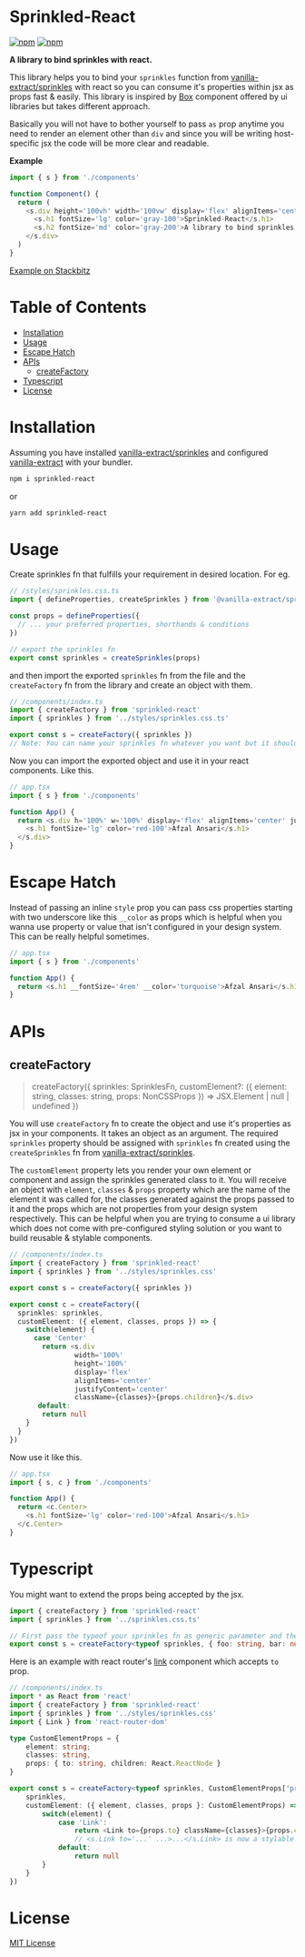 # Sprinkled-React

<div>
  <span><a href='https://npmjs.com/package/sprinkled-react'><img alt="npm" src='https://img.shields.io/npm/v/sprinkled-react' /></a></span>
  <span><a href='https://npmjs.com/package/sprinkled-react'><img alt="npm" src="https://img.shields.io/npm/dt/sprinkled-react"></a></span>
</div>

**A library to bind sprinkles with react.**

This library helps you to bind your `sprinkles` function from [vanilla-extract/sprinkles](https://vanilla-extract.style/documentation/packages/sprinkles/) with react so you can consume it's properties within jsx as props fast & easily. This library is inspired by [Box](https://chakra-ui.com/docs/components/box) component offered by ui libraries but takes different approach.

Basically you will not have to bother yourself to pass `as` prop anytime you need to render an element other than `div` and since you will be writing host-specific jsx the code will be more clear and readable.

**Example**

```ts
import { s } from './components'

function Component() {
  return (
    <s.div height='100vh' width='100vw' display='flex' alignItems='center' justifyContent='center'>
      <s.h1 fontSize='lg' color='gray-100'>Sprinkled-React</s.h1>
      <s.h2 fontSize='md' color='gray-200'>A library to bind sprinkles with react.</s.h2>
    </s.div>
  )
}
```
[Example on Stackbitz](https://stackblitz.com/edit/sprinkled-react?file=package.json)

# Table of Contents

- [Installation](#installation)
- [Usage](#usage)
- [Escape Hatch](#escape-hatch)
- [APIs](#apis)
  - [createFactory](#createfactory)
- [Typescript](#typescript)
- [License](#license)

# Installation

Assuming you have installed [vanilla-extract/sprinkles](https://vanilla-extract.style/documentation/packages/sprinkles/) and configured [vanilla-extract](https://vanilla-extract.style/documentation/getting-started/) with your bundler.

```sh
npm i sprinkled-react
```
or
```sh
yarn add sprinkled-react
```

# Usage

Create sprinkles fn that fulfills your requirement in desired location. For eg.

```ts
// /styles/sprinkles.css.ts
import { defineProperties, createSprinkles } from '@vanilla-extract/sprinkles'

const props = defineProperties({
  // ... your preferred properties, shorthands & conditions
})

// export the sprinkles fn
export const sprinkles = createSprinkles(props)
```
and then import the exported `sprinkles` fn from the file and the `createFactory` fn from the library and create an object with them.

```ts
// /components/index.ts
import { createFactory } from 'sprinkled-react'
import { sprinkles } from '../styles/sprinkles.css.ts'

export const s = createFactory({ sprinkles })
// Note: You can name your sprinkles fn whatever you want but it should be assigned to `sprinkles` property of argument object.
```

Now you can import the exported object and use it in your react components. Like this.

```ts
// app.tsx
import { s } from './components'

function App() {
  return <s.div h='100%' w='100%' display='flex' alignItems='center' justifyContent='center'>
    <s.h1 fontSize='lg' color='red-100'>Afzal Ansari</s.h1>
  </s.div>
}
```

# Escape Hatch

Instead of passing an inline `style` prop you can pass css properties starting with two underscore like this `__color` as props which is helpful when you wanna use property or value that isn't configured in your design system. This can be really helpful sometimes.

```ts
// app.tsx
import { s } from './components'

function App() {
  return <s.h1 __fontSize='4rem' __color='turquoise'>Afzal Ansari</s.h1>
}
```

# APIs
## createFactory
> createFactory({ sprinkles: SprinklesFn, customElement?: ({ element: string, classes: string, props: NonCSSProps }) => JSX.Element | null | undefined })

You will use `createFactory` fn to create the object and use it's properties as jsx in your components. It takes an object as an argument. The required `sprinkles` property should be assigned with `sprinkles` fn created using the `createSprinkles` fn from [vanilla-extract/sprinkles](https://vanilla-extract.style/documentation/packages/sprinkles/).

The `customElement` property lets you render your own element or component and assign the sprinkles generated class to it. You will receive an object with `element`, `classes` & `props` property which are the name of the element it was called for, the classes generated against the props passed to it and the props which are not properties from your design system respectively. This can be helpful when you are trying to consume a ui library which does not come with pre-configured styling solution or you want to build reusable & stylable components.

```ts
// /components/index.ts
import { createFactory } from 'sprinkled-react'
import { sprinkles } from '../styles/sprinkles.css'

export const s = createFactory({ sprinkles })

export const c = createFactory({
  sprinkles: sprinkles,
  customElement: ({ element, classes, props }) => {
    switch(element) {
      case 'Center'
        return <s.div 
                width='100%' 
                height='100%' 
                display='flex' 
                alignItems='center' 
                justifyContent='center' 
                className={classes}>{props.children}</s.div>
       default:
        return null
    }
  }
})
```

Now use it like this.

```ts
// app.tsx
import { s, c } from './components'

function App() {
  return <c.Center>
    <s.h1 fontSize='lg' color='red-100'>Afzal Ansari</s.h1>
  </c.Center>
}
```

# Typescript

You might want to extend the props being accepted by the jsx.

```ts
import { createFactory } from 'sprinkled-react'
import { sprinkles } from '../sprinkles.css.ts'

// First pass the typeof your sprinkles fn as generic parameter and then the extra prop type you want mark as valid props.
export const s = createFactory<typeof sprinkles, { foo: string, bar: number }>({ sprinkles })
```

Here is an example with react router's [link](https://reactrouter.com/en/main/components/link) component which accepts `to` prop.

```ts
// /components/index.ts
import * as React from 'react'
import { createFactory } from 'sprinkled-react'
import { sprinkles } from '../styles/sprinkles.css'
import { Link } from 'react-router-dom'

type CustomElementProps = {
    element: string;
    classes: string,
    props: { to: string, children: React.ReactNode }
}

export const s = createFactory<typeof sprinkles, CustomElementProps['props']>({ 
    sprinkles,
    customElement: ({ element, classes, props }: CustomElementProps) => {
        switch(element) {
            case 'Link':
                return <Link to={props.to} className={classes}>{props.children}</Link>
                // <s.Link to='...' ...>...</s.Link> is now a stylable `Link` component.
            default:
                return null
        }
    }
})
```

# License

[MIT License](https://github.com/dev-afzalansari/sprinkled-react/blob/main/LICENSE)
